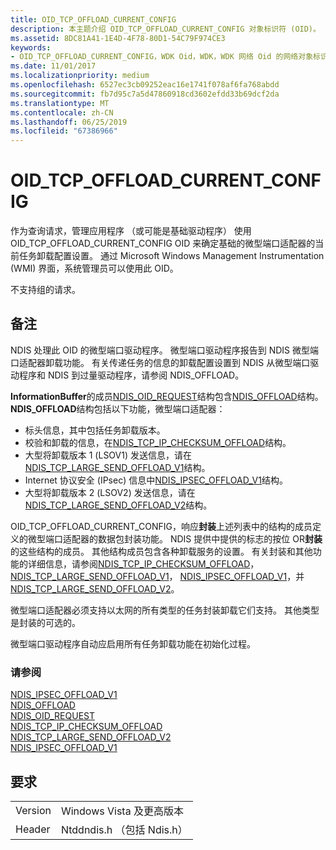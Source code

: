 ```yaml
---
title: OID_TCP_OFFLOAD_CURRENT_CONFIG
description: 本主题介绍 OID_TCP_OFFLOAD_CURRENT_CONFIG 对象标识符 (OID)。
ms.assetid: 8DC81A41-1E4D-4F78-80D1-54C79F974CE3
keywords:
- OID_TCP_OFFLOAD_CURRENT_CONFIG，WDK Oid，WDK，WDK 网络 Oid 的网络对象标识符
ms.date: 11/01/2017
ms.localizationpriority: medium
ms.openlocfilehash: 6527ec3cb09252eac16e1741f078af6fa768abdd
ms.sourcegitcommit: fb7d95c7a5d47860918cd3602efdd33b69dcf2da
ms.translationtype: MT
ms.contentlocale: zh-CN
ms.lasthandoff: 06/25/2019
ms.locfileid: "67386966"
---
```

# <a name="oidtcpoffloadcurrentconfig"></a>OID_TCP_OFFLOAD_CURRENT_CONFIG

作为查询请求，管理应用程序 （或可能是基础驱动程序） 使用 OID_TCP_OFFLOAD_CURRENT_CONFIG OID 来确定基础的微型端口适配器的当前任务卸载配置设置。 通过 Microsoft Windows Management Instrumentation (WMI) 界面，系统管理员可以使用此 OID。

不支持组的请求。

## <a name="remarks"></a>备注

NDIS 处理此 OID 的微型端口驱动程序。 微型端口驱动程序报告到 NDIS 微型端口适配器卸载功能。 有关传递任务的信息的卸载配置设置到 NDIS 从微型端口驱动程序和 NDIS 到过量驱动程序，请参阅 NDIS_OFFLOAD。

**InformationBuffer**的成员[NDIS_OID_REQUEST](https://docs.microsoft.com/windows-hardware/drivers/ddi/content/ndis/ns-ndis-_ndis_oid_request)结构包含[NDIS_OFFLOAD](https://docs.microsoft.com/windows-hardware/drivers/ddi/content/ntddndis/ns-ntddndis-_ndis_offload)结构。 **NDIS_OFFLOAD**结构包括以下功能，微型端口适配器：

- 标头信息，其中包括任务卸载版本。
- 校验和卸载的信息，在[NDIS_TCP_IP_CHECKSUM_OFFLOAD](https://docs.microsoft.com/windows-hardware/drivers/ddi/content/ntddndis/ns-ntddndis-_ndis_tcp_ip_checksum_offload)结构。
- 大型将卸载版本 1 (LSOV1) 发送信息，请在[NDIS_TCP_LARGE_SEND_OFFLOAD_V1](https://docs.microsoft.com/windows-hardware/drivers/ddi/content/ntddndis/ns-ntddndis-_ndis_tcp_large_send_offload_v1)结构。
- Internet 协议安全 (IPsec) 信息中[NDIS_IPSEC_OFFLOAD_V1](https://docs.microsoft.com/windows-hardware/drivers/ddi/content/ntddndis/ns-ntddndis-_ndis_ipsec_offload_v1)结构。
- 大型将卸载版本 2 (LSOV2) 发送信息，请在[NDIS_TCP_LARGE_SEND_OFFLOAD_V2](https://docs.microsoft.com/windows-hardware/drivers/ddi/content/ntddndis/ns-ntddndis-_ndis_tcp_large_send_offload_v2)结构。

OID_TCP_OFFLOAD_CURRENT_CONFIG，响应**封装**上述列表中的结构的成员定义的微型端口适配器的数据包封装功能。 NDIS 提供中提供的标志的按位 OR**封装**的这些结构的成员。 其他结构成员包含各种卸载服务的设置。 有关封装和其他功能的详细信息，请参阅[NDIS_TCP_IP_CHECKSUM_OFFLOAD](https://docs.microsoft.com/windows-hardware/drivers/ddi/content/ntddndis/ns-ntddndis-_ndis_tcp_ip_checksum_offload)， [NDIS_TCP_LARGE_SEND_OFFLOAD_V1](https://docs.microsoft.com/windows-hardware/drivers/ddi/content/ntddndis/ns-ntddndis-_ndis_tcp_large_send_offload_v1)， [NDIS_IPSEC_OFFLOAD_V1](https://docs.microsoft.com/windows-hardware/drivers/ddi/content/ntddndis/ns-ntddndis-_ndis_ipsec_offload_v1)，并[NDIS_TCP_LARGE_SEND_OFFLOAD_V2](https://docs.microsoft.com/windows-hardware/drivers/ddi/content/ntddndis/ns-ntddndis-_ndis_tcp_large_send_offload_v2)。

微型端口适配器必须支持以太网的所有类型的任务封装卸载它们支持。 其他类型是封装的可选的。

微型端口驱动程序自动应启用所有任务卸载功能在初始化过程。

### <a name="see-also"></a>请参阅

[NDIS_IPSEC_OFFLOAD_V1](https://docs.microsoft.com/windows-hardware/drivers/ddi/content/ntddndis/ns-ntddndis-_ndis_ipsec_offload_v1)  
[NDIS_OFFLOAD](https://docs.microsoft.com/windows-hardware/drivers/ddi/content/ntddndis/ns-ntddndis-_ndis_offload)  
[NDIS_OID_REQUEST](https://docs.microsoft.com/windows-hardware/drivers/ddi/content/ndis/ns-ndis-_ndis_oid_request)  
[NDIS_TCP_IP_CHECKSUM_OFFLOAD](https://docs.microsoft.com/windows-hardware/drivers/ddi/content/ntddndis/ns-ntddndis-_ndis_tcp_ip_checksum_offload)  
[NDIS_TCP_LARGE_SEND_OFFLOAD_V2](https://docs.microsoft.com/windows-hardware/drivers/ddi/content/ntddndis/ns-ntddndis-_ndis_tcp_large_send_offload_v2)    
[NDIS_IPSEC_OFFLOAD_V1](https://docs.microsoft.com/windows-hardware/drivers/ddi/content/ntddndis/ns-ntddndis-_ndis_ipsec_offload_v1)  

## <a name="requirements"></a>要求

| | |
| --- | --- |
| Version | Windows Vista 及更高版本 |
| Header | Ntddndis.h （包括 Ndis.h） |

